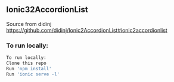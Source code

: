
## Ionic32AccordionList

Source from didinj https://github.com/didinj/Ionic2AccordionList#ionic2accordionlist

### To run locally:

```bash
To run locally:
Clone this repo
Run 'npm install'
Run 'ionic serve -l'
```
